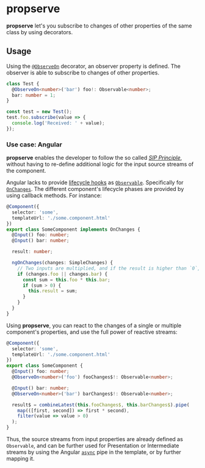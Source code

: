 # propserve
**propserve** let's you subscribe to changes of other properties of the same class by using decorators.

## Usage
Using the [`@ObserveOn`](https://github.com/aleics/propserve/blob/397fc239a3bbcc8242313141f057c0d42f8d3c5e/src/observe.ts#L3) decorator, an observer property is defined. The observer is able to subscribe to changes of other properties.

```ts
class Test {
  @ObserveOn<number>('bar') foo!: Observable<number>;
  bar: number = 1;
}

const test = new Test();
test.foo.subscribe(value => {
  console.log('Received: ' + value);
});
```

### Use case: Angular
**propserve** enables the developer to follow the so called [*SIP Principle*](https://blog.strongbrew.io/the-sip-principle/), without having to re-define additional logic for the input source streams of the component.

Angular lacks to provide [lifecycle hooks](https://angular.io/guide/lifecycle-hooks) as [`Observable`](https://rxjs.dev/guide/observable). Specifically for [`OnChanges`](https://angular.io/api/core/OnChanges). The different component's lifecycle phases are provided by using callback methods. For instance:

```ts
@Component({
  selector: 'some',
  templateUrl: './some.component.html'
})
export class SomeComponent implements OnChanges {
  @Input() foo: number;
  @Input() bar: number;

  result: number;

  ngOnChanges(changes: SimpleChanges) {
    // Two inputs are multiplied, and if the result is higher than `0`, the result is displayed.
    if (changes.foo || changes.bar) {
      const sum = this.foo * this.bar;
      if (sum > 0) {
        this.result = sum;
      }
    }
  }
}
```

Using **propserve**, you can react to the changes of a single or multiple component's properties, and use the full power of reactive streams:

```ts
@Component({
  selector: 'some',
  templateUrl: './some.component.html'
})
export class SomeComponent {
  @Input() foo: number;
  @ObserveOn<number>('foo') fooChanges$!: Observable<number>;

  @Input() bar: number;
  @ObserveOn<number>('bar') barChanges$!: Observable<number>;

  result$ = combineLatest(this.fooChanges$, this.barChanges$).pipe(
    map(([first, second]) => first * second),
    filter(value => value > 0)
  );
}
```
Thus, the source streams from input properties are already defined as `Observable`, and can be further used for Presentation or Intermediate streams by using the Angular [`async`](https://angular.io/api/common/AsyncPipe) pipe in the template, or by further mapping it.